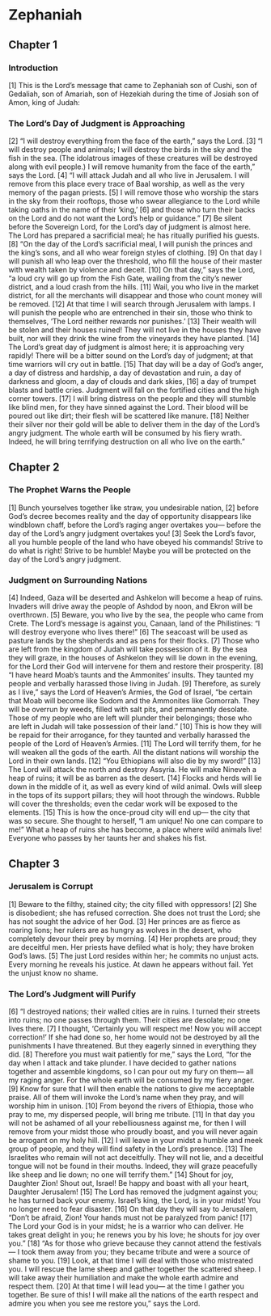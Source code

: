 # Zephaniah

## Chapter 1 <!-- scripture:1 -->


### Introduction

[1] This is the Lord’s message that came to Zephaniah son of Cushi, son of Gedaliah, son of Amariah, son of Hezekiah during the time of Josiah son of Amon, king of Judah:

### The Lord’s Day of Judgment is Approaching

[2] “I will destroy everything from the face of the earth,” says the Lord.
[3] “I will destroy people and animals;
I will destroy the birds in the sky
and the fish in the sea.
(The idolatrous images of these creatures will be destroyed along with evil people.)
I will remove humanity from the face of the earth,” says the Lord.
[4] “I will attack Judah
and all who live in Jerusalem.
I will remove from this place every trace of Baal worship,
as well as the very memory of the pagan priests.
[5] I will remove those who worship the stars in the sky from their rooftops,
those who swear allegiance to the Lord while taking oaths in the name of their ‘king,’
[6] and those who turn their backs on the Lord
and do not want the Lord’s help or guidance.”
[7] Be silent before the Sovereign Lord,
for the Lord’s day of judgment is almost here.
The Lord has prepared a sacrificial meal;
he has ritually purified his guests.
[8] “On the day of the Lord’s sacrificial meal,
I will punish the princes and the king’s sons,
and all who wear foreign styles of clothing.
[9] On that day I will punish all who leap over the threshold,
who fill the house of their master with wealth taken by violence and deceit.
[10] On that day,” says the Lord,
“a loud cry will go up from the Fish Gate,
wailing from the city’s newer district,
and a loud crash from the hills.
[11] Wail, you who live in the market district,
for all the merchants will disappear
and those who count money will be removed.
[12] At that time I will search through Jerusalem with lamps.
I will punish the people who are entrenched in their sin,
those who think to themselves,
‘The Lord neither rewards nor punishes.’
[13] Their wealth will be stolen
and their houses ruined!
They will not live in the houses they have built,
nor will they drink the wine from the vineyards they have planted.
[14] The Lord’s great day of judgment is almost here;
it is approaching very rapidly!
There will be a bitter sound on the Lord’s day of judgment;
at that time warriors will cry out in battle.
[15] That day will be a day of God’s anger,
a day of distress and hardship,
a day of devastation and ruin,
a day of darkness and gloom,
a day of clouds and dark skies,
[16] a day of trumpet blasts and battle cries.
Judgment will fall on the fortified cities and the high corner towers.
[17] I will bring distress on the people
and they will stumble like blind men,
for they have sinned against the Lord.
Their blood will be poured out like dirt;
their flesh will be scattered like manure.
[18] Neither their silver nor their gold will be able to deliver them
in the day of the Lord’s angry judgment.
The whole earth will be consumed by his fiery wrath.
Indeed, he will bring terrifying destruction on all who live on the earth.”

## Chapter 2 <!-- scripture:2 -->


### The Prophet Warns the People

[1] Bunch yourselves together like straw, you undesirable nation,
[2] before God’s decree becomes reality and the day of opportunity disappears like windblown chaff,
before the Lord’s raging anger overtakes you—
before the day of the Lord’s angry judgment overtakes you!
[3] Seek the Lord’s favor, all you humble people of the land who have obeyed his commands!
Strive to do what is right! Strive to be humble!
Maybe you will be protected on the day of the Lord’s angry judgment.

### Judgment on Surrounding Nations

[4] Indeed, Gaza will be deserted
and Ashkelon will become a heap of ruins.
Invaders will drive away the people of Ashdod by noon,
and Ekron will be overthrown.
[5] Beware, you who live by the sea, the people who came from Crete.
The Lord’s message is against you, Canaan, land of the Philistines:
“I will destroy everyone who lives there!”
[6] The seacoast will be used as pasture lands by the shepherds
and as pens for their flocks.
[7] Those who are left from the kingdom of Judah will take possession of it.
By the sea they will graze,
in the houses of Ashkelon they will lie down in the evening,
for the Lord their God will intervene for them and restore their prosperity.
[8] “I have heard Moab’s taunts
and the Ammonites’ insults.
They taunted my people
and verbally harassed those living in Judah.
[9] Therefore, as surely as I live,” says the Lord of Heaven’s Armies, the God of Israel,
“be certain that Moab will become like Sodom
and the Ammonites like Gomorrah.
They will be overrun by weeds,
filled with salt pits,
and permanently desolate.
Those of my people who are left will plunder their belongings;
those who are left in Judah will take possession of their land.”
[10] This is how they will be repaid for their arrogance,
for they taunted and verbally harassed the people of the Lord of Heaven’s Armies.
[11] The Lord will terrify them,
for he will weaken all the gods of the earth.
All the distant nations will worship the Lord in their own lands.
[12] “You Ethiopians will also die by my sword!”
[13] The Lord will attack the north
and destroy Assyria.
He will make Nineveh a heap of ruins;
it will be as barren as the desert.
[14] Flocks and herds will lie down in the middle of it,
as well as every kind of wild animal.
Owls will sleep in the tops of its support pillars;
they will hoot through the windows.
Rubble will cover the thresholds;
even the cedar work will be exposed to the elements.
[15] This is how the once-proud city will end up—
the city that was so secure.
She thought to herself, “I am unique! No one can compare to me!”
What a heap of ruins she has become, a place where wild animals live!
Everyone who passes by her taunts her and shakes his fist.

## Chapter 3 <!-- scripture:3 -->


### Jerusalem is Corrupt

[1] Beware to the filthy, stained city;
the city filled with oppressors!
[2] She is disobedient;
she has refused correction.
She does not trust the Lord;
she has not sought the advice of her God.
[3] Her princes are as fierce as roaring lions;
her rulers are as hungry as wolves in the desert,
who completely devour their prey by morning.
[4] Her prophets are proud;
they are deceitful men.
Her priests have defiled what is holy;
they have broken God’s laws.
[5] The just Lord resides within her;
he commits no unjust acts.
Every morning he reveals his justice.
At dawn he appears without fail.
Yet the unjust know no shame.

### The Lord’s Judgment will Purify

[6] “I destroyed nations;
their walled cities are in ruins.
I turned their streets into ruins;
no one passes through them.
Their cities are desolate;
no one lives there.
[7] I thought, ‘Certainly you will respect me!
Now you will accept correction!’
If she had done so, her home would not be destroyed
by all the punishments I have threatened.
But they eagerly sinned
in everything they did.
[8] Therefore you must wait patiently for me,” says the Lord,
“for the day when I attack and take plunder.
I have decided to gather nations together
and assemble kingdoms,
so I can pour out my fury on them—
all my raging anger.
For the whole earth will be consumed
by my fiery anger.
[9] Know for sure that I will then enable
the nations to give me acceptable praise.
All of them will invoke the Lord’s name when they pray,
and will worship him in unison.
[10] From beyond the rivers of Ethiopia,
those who pray to me, my dispersed people,
will bring me tribute.
[11] In that day you will not be ashamed of all your rebelliousness against me,
for then I will remove from your midst those who proudly boast,
and you will never again be arrogant on my holy hill.
[12] I will leave in your midst a humble and meek group of people,
and they will find safety in the Lord’s presence.
[13] The Israelites who remain will not act deceitfully.
They will not lie,
and a deceitful tongue will not be found in their mouths.
Indeed, they will graze peacefully like sheep and lie down;
no one will terrify them.”
[14] Shout for joy, Daughter Zion!
Shout out, Israel!
Be happy and boast with all your heart, Daughter Jerusalem!
[15] The Lord has removed the judgment against you;
he has turned back your enemy.
Israel’s king, the Lord, is in your midst!
You no longer need to fear disaster.
[16] On that day they will say to Jerusalem,
“Don’t be afraid, Zion!
Your hands must not be paralyzed from panic!
[17] The Lord your God is in your midst;
he is a warrior who can deliver.
He takes great delight in you;
he renews you by his love;
he shouts for joy over you.”
[18] “As for those who grieve because they cannot attend the festivals—
I took them away from you;
they became tribute and were a source of shame to you.
[19] Look, at that time I will deal with those who mistreated you.
I will rescue the lame sheep
and gather together the scattered sheep.
I will take away their humiliation
and make the whole earth admire and respect them.
[20] At that time I will lead you—
at the time I gather you together.
Be sure of this! I will make all the nations of the earth respect and admire you
when you see me restore you,” says the Lord.
